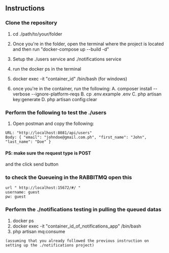 ## Instructions

### Clone the repository
1. cd ./path/to/your/folder
2. Once you're in the folder, open the terminal where the project is located and then run "docker-compose up --build -d"
3. Setup the ./users service and ./notifications service

4. run the docker ps in the terminal
5. docker exec -it "container_id" /bin/bash (for windows)
6. once you're in the container, run the following: A. composer install --verbose --ignore-platform-reqs B. cp .env.example .env C. php artisan key:generate D. php artisan config:clear

### Perform the following to test the ./users

1. Open postman and copy the following: 
```
URL: "http://localhost:8081/api/users" 
Body: { "email": "johndoe@gmail.com.ph", "first_name": "John", "last_name": "Doe" }
```
#### PS: make sure the request type is POST

and the click send button

### to check the Queueing in the RABBITMQ open this 
```
url " http://localhost:15672/#/ " 
username: guest
pw: guest
```

### Perform the ./notifications testing in pulling the queued datas

1. docker ps
2. docker exec -it "container_id_of_notifications_app" /bin/bash
3. php artisan mq:consume 
```
(assuming that you already followed the previous instruction on setting up the ./notifications project)
```
